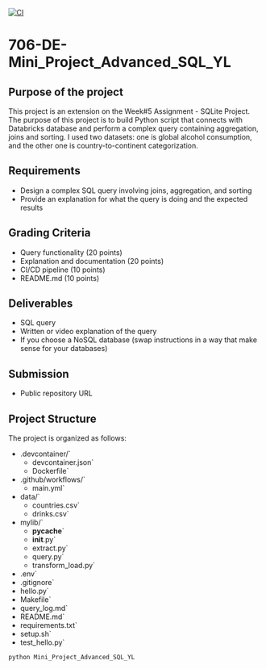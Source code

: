 [![CI](https://github.com/nogibjj/Mini_Project_4_Yirang_Liu/actions/workflows/main.yml/badge.svg)](https://github.com/nogibjj/Mini_Project_4_Yirang_Liu/actions/workflows/main.yml)


# 706-DE-Mini_Project_Advanced_SQL_YL

## Purpose of the project
This project is an extension on the Week#5 Assignment - SQLite Project. The purpose of this project is to build Python script that connects with Databricks database and perform a complex query containing aggregation, joins and sorting. I used two datasets: one is global alcohol consumption, and the other one is country-to-continent categorization.

## Requirements
- Design a complex SQL query involving joins, aggregation, and sorting
- Provide an explanation for what the query is doing and the expected results


## Grading Criteria

- Query functionality (20 points)
- Explanation and documentation (20 points)
- CI/CD pipeline (10 points)
- README.md (10 points)

## Deliverables

- SQL query
- Written or video explanation of the query
- If you choose a NoSQL database (swap instructions in a way that make sense for your databases)

## Submission 
- Public repository URL

## Project Structure

The project is organized as follows:
- .devcontainer/`
  - devcontainer.json`
  - Dockerfile`
- .github/workflows/`
  - main.yml`
- data/`
  - countries.csv`
  - drinks.csv`
- mylib/`
  - __pycache__`
  - __init__.py`
  - extract.py`
  - query.py`
  - transform_load.py`
- .env`
- .gitignore`
- hello.py`
- Makefile`
- query_log.md`
- README.md`
- requirements.txt`
- setup.sh`
- test_hello.py`

```bash
python Mini_Project_Advanced_SQL_YL

